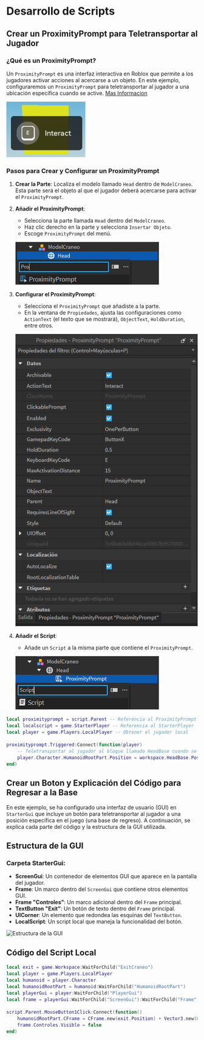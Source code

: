 # Desarrollo de Scripts

## Crear un ProximityPrompt para Teletransportar al Jugador

### ¿Qué es un ProximityPrompt?

Un `ProximityPrompt` es una interfaz interactiva en Roblox que permite a los jugadores activar acciones al acercarse a un objeto. En este ejemplo, configuraremos un `ProximityPrompt` para teletransportar al jugador a una ubicación específica cuando se active. [Mas Informacion](https://create.roblox.com/docs/es-es/reference/engine/classes/ProximityPrompt)

![](../Imagenes/ProximityPrompt.png)

### Pasos para Crear y Configurar un ProximityPrompt

1. **Crear la Parte**: Localiza el modelo llamado `Head` dentro de `ModelCraneo`. Esta parte será el objeto al que el jugador deberá acercarse para activar el `ProximityPrompt`.

2. **Añadir el ProximityPrompt**:
    - Selecciona la parte llamada `Head` dentro del `ModelCraneo`.
    - Haz clic derecho en la parte y selecciona `Insertar Objeto`.
    - Escoge `ProximityPrompt` del menú.

    ![](../Imagenes/HeadProximity.png)

3. **Configurar el ProximityPrompt**:
    - Selecciona el `ProximityPrompt` que añadiste a la parte.
    - En la ventana de `Propiedades`, ajusta las configuraciones como `ActionText` (el texto que se mostrará), `ObjectText`, `HoldDuration`, entre otros.

    ![](../Imagenes/Propiedades_proximity.png)

4. **Añadir el Script**:
    - Añade un `Script` a la misma parte que contiene el `ProximityPrompt`.

    ![](../Imagenes/Script_Proximity.png)

```lua
local proximityprompt = script.Parent -- Referencia al ProximityPrompt
local localscript = game.StarterPlayer -- Referencia al StarterPlayer
local player = game.Players.LocalPlayer -- Obtener el jugador local

proximityprompt.Triggered:Connect(function(player)
    -- Teletransportar al jugador al bloque llamado HeadBase cuando se activa el ProximityPrompt
    player.Character.HumanoidRootPart.Position = workspace.HeadBase.Position + Vector3.new(0, 5, 0)
end)
```

## Crear un Boton y Explicación del Código para Regresar a la Base

En este ejemplo, se ha configurado una interfaz de usuario (GUI) en `StarterGui` que incluye un botón para teletransportar al jugador a una posición específica en el juego (una base de regreso). A continuación, se explica cada parte del código y la estructura de la GUI utilizada.

## Estructura de la GUI

### Carpeta StarterGui:
- **ScreenGui**: Un contenedor de elementos GUI que aparece en la pantalla del jugador.
- **Frame**: Un marco dentro del `ScreenGui` que contiene otros elementos GUI.
- **Frame "Controles"**: Un marco adicional dentro del `Frame` principal.
- **TextButton "Exit"**: Un botón de texto dentro del `Frame` principal.
- **UICorner**: Un elemento que redondea las esquinas del `TextButton`.
- **LocalScript**: Un script local que maneja la funcionalidad del botón.

![Estructura de la GUI](ruta/a/la/imagen1.png)

## Código del Script Local

```lua
local exit = game.Workspace:WaitForChild("ExitCraneo")
local player = game.Players.LocalPlayer
local humanoid = player.Character
local humanoidRootPart = humanoid:WaitForChild("HumanoidRootPart")
local playerGui = player:WaitForChild("PlayerGui") 
local frame = playerGui:WaitForChild("ScreenGui"):WaitForChild("Frame")

script.Parent.MouseButton1Click:Connect(function()
    humanoidRootPart.CFrame = CFrame.new(exit.Position) + Vector3.new(0, 5, 0)
    frame.Controles.Visible = false
end)

